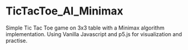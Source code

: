 # TicTacToe_AI_Minimax
Simple Tic Tac Toe game on 3x3 table with a Minimax algorithm implementation. Using Vanilla Javascript and p5.js for visualization and practise.
